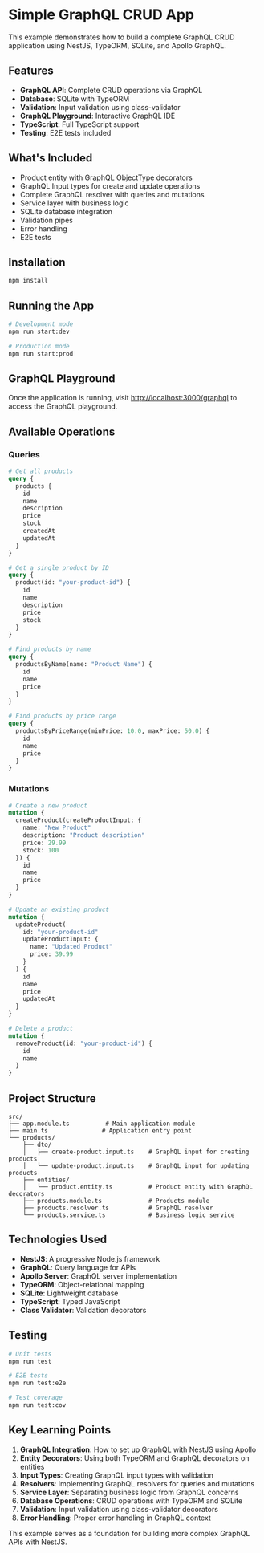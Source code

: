 # Simple GraphQL CRUD App

This example demonstrates how to build a complete GraphQL CRUD application using NestJS, TypeORM, SQLite, and Apollo GraphQL.

## Features

- **GraphQL API**: Complete CRUD operations via GraphQL
- **Database**: SQLite with TypeORM
- **Validation**: Input validation using class-validator
- **GraphQL Playground**: Interactive GraphQL IDE
- **TypeScript**: Full TypeScript support
- **Testing**: E2E tests included

## What's Included

- Product entity with GraphQL ObjectType decorators
- GraphQL Input types for create and update operations
- Complete GraphQL resolver with queries and mutations
- Service layer with business logic
- SQLite database integration
- Validation pipes
- Error handling
- E2E tests

## Installation

```bash
npm install
```

## Running the App

```bash
# Development mode
npm run start:dev

# Production mode
npm run start:prod
```

## GraphQL Playground

Once the application is running, visit [http://localhost:3000/graphql](http://localhost:3000/graphql) to access the GraphQL playground.

## Available Operations

### Queries

```graphql
# Get all products
query {
  products {
    id
    name
    description
    price
    stock
    createdAt
    updatedAt
  }
}

# Get a single product by ID
query {
  product(id: "your-product-id") {
    id
    name
    description
    price
    stock
  }
}

# Find products by name
query {
  productsByName(name: "Product Name") {
    id
    name
    price
  }
}

# Find products by price range
query {
  productsByPriceRange(minPrice: 10.0, maxPrice: 50.0) {
    id
    name
    price
  }
}
```

### Mutations

```graphql
# Create a new product
mutation {
  createProduct(createProductInput: {
    name: "New Product"
    description: "Product description"
    price: 29.99
    stock: 100
  }) {
    id
    name
    price
  }
}

# Update an existing product
mutation {
  updateProduct(
    id: "your-product-id"
    updateProductInput: {
      name: "Updated Product"
      price: 39.99
    }
  ) {
    id
    name
    price
    updatedAt
  }
}

# Delete a product
mutation {
  removeProduct(id: "your-product-id") {
    id
    name
  }
}
```

## Project Structure

```
src/
├── app.module.ts          # Main application module
├── main.ts               # Application entry point
└── products/
    ├── dto/
    │   ├── create-product.input.ts    # GraphQL input for creating products
    │   └── update-product.input.ts    # GraphQL input for updating products
    ├── entities/
    │   └── product.entity.ts          # Product entity with GraphQL decorators
    ├── products.module.ts             # Products module
    ├── products.resolver.ts           # GraphQL resolver
    └── products.service.ts            # Business logic service
```

## Technologies Used

- **NestJS**: A progressive Node.js framework
- **GraphQL**: Query language for APIs
- **Apollo Server**: GraphQL server implementation
- **TypeORM**: Object-relational mapping
- **SQLite**: Lightweight database
- **TypeScript**: Typed JavaScript
- **Class Validator**: Validation decorators

## Testing

```bash
# Unit tests
npm run test

# E2E tests
npm run test:e2e

# Test coverage
npm run test:cov
```

## Key Learning Points

1. **GraphQL Integration**: How to set up GraphQL with NestJS using Apollo
2. **Entity Decorators**: Using both TypeORM and GraphQL decorators on entities
3. **Input Types**: Creating GraphQL input types with validation
4. **Resolvers**: Implementing GraphQL resolvers for queries and mutations
5. **Service Layer**: Separating business logic from GraphQL concerns
6. **Database Operations**: CRUD operations with TypeORM and SQLite
7. **Validation**: Input validation using class-validator decorators
8. **Error Handling**: Proper error handling in GraphQL context

This example serves as a foundation for building more complex GraphQL APIs with NestJS.
